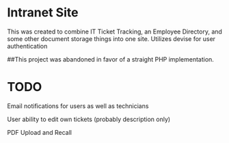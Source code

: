 # Intranet Site

This was created to combine IT Ticket Tracking, an Employee Directory, and some other document storage things into one site.
Utilizes devise for user authentication

##This project was abandoned in favor of a straight PHP implementation.

# TODO 

Email notifications for users as well as technicians

User ability to edit own tickets (probably description only)

PDF Upload and Recall